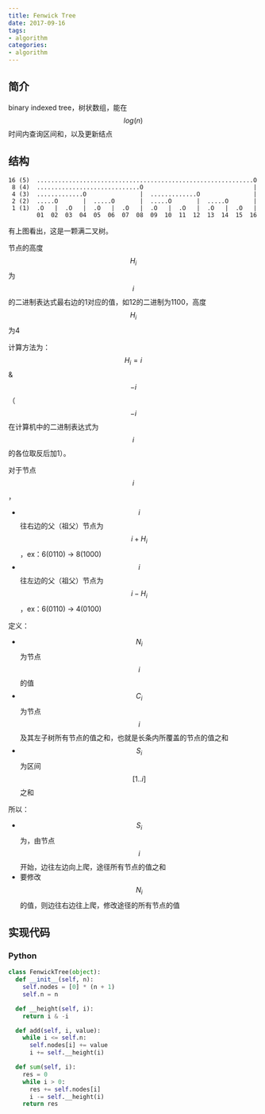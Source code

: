 ```yaml
---
title: Fenwick Tree
date: 2017-09-16
tags:
- algorithm
categories:
- algorithm
---
```


## 简介

binary indexed tree，树状数组，能在 $$log(n)$$ 时间内查询区间和，以及更新结点

## 结构

```
16 (5)  .............................................................O
 8 (4)  .............................O                               |
 4 (3)  .............O               |  .............O               |
 2 (2)  .....O       |  .....O       |  .....O       |  .....O       |
 1 (1)  .O   |  .O   |  .O   |  .O   |  .O   |  .O   |  .O   |  .O   |
        01  02  03  04  05  06  07  08  09  10  11  12  13  14  15  16
```

有上图看出，这是一颗满二叉树。

节点的高度 $$H_{i}$$ 为 $$i$$ 的二进制表达式最右边的1对应的值，如12的二进制为1100，高度 $$H_{i}$$ 为4

计算方法为：$$H_{i}=i$$ & $$-i$$（$$-i$$ 在计算机中的二进制表达式为 $$i$$ 的各位取反后加1）。

对于节点 $$i$$，

- $$i$$ 往右边的父（祖父）节点为 $$i+H_{i}$$，ex：6(0110) -> 8(1000)
- $$i$$ 往左边的父（祖父）节点为 $$i-H_{i}$$，ex：6(0110) -> 4(0100)

定义：

- $$N_{i}$$ 为节点 $$i$$ 的值
- $$C_{i}$$ 为节点 $$i$$ 及其左子树所有节点的值之和，也就是长条内所覆盖的节点的值之和
- $$S_{i}$$ 为区间 $$[1..i]$$ 之和

所以：

- $$S_{i}$$ 为，由节点 $$i$$ 开始，边往左边向上爬，途径所有节点的值之和
- 要修改 $$N_{i}$$ 的值，则边往右边往上爬，修改途径的所有节点的值


## 实现代码

### Python

```python
class FenwickTree(object):
  def __init__(self, n):
    self.nodes = [0] * (n + 1)
    self.n = n

  def __height(self, i):
    return i & -i

  def add(self, i, value):
    while i <= self.n:
      self.nodes[i] += value
      i += self.__height(i)

  def sum(self, i):
    res = 0
    while i > 0:
      res += self.nodes[i]
      i -= self.__height(i)
    return res
```
